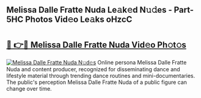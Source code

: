 ## Melissa Dalle Fratte Nuda Le𝚊k𝚎d N𝚞𝚍es - Part-5HC Photos Vid𝚎o Le𝚊ks oHzcC

# <h2><a href="http://fbc3iy5.evod.top/?m=Melissa+Dalle+Fratte+Nuda">🔗 👉🔴 Melissa Dalle Fratte Nuda Vid𝚎o Ph𝚘t𝚘s</a></h2>

[![Melissa Dalle Fratte Nuda N𝚞d𝚎s](https://i.imgur.com/8V9OHl7.gif)](http://fbc3iy5.evod.top/?m=Melissa+Dalle+Fratte+Nuda)
Online persona Melissa Dalle Fratte Nuda and content producer, recognized for disseminating dance and lifestyle material through trending dance routines and mini-documentaries. The public's perception Melissa Dalle Fratte Nuda of a public figure can change over time. 
